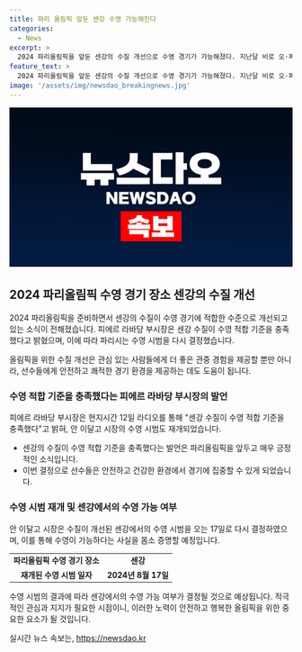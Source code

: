 ```yaml
---
title: 파리 올림픽 앞둔 센강 수영 가능해진다
categories:
  - News
excerpt: >
  2024 파리올림픽을 앞둔 센강의 수질 개선으로 수영 경기가 가능해졌다. 지난달 비로 오·폐수가 흘러들어 대장균과 장구균이 검출돼 위험했으나, 수질이 개선되면서 시장의 수영 시범도 재개되었다.
feature_text: >
  2024 파리올림픽을 앞둔 센강의 수질 개선으로 수영 경기가 가능해졌다. 지난달 비로 오·폐수가 흘러들어 대장균과 장구균이 검출돼 위험했으나, 수질이 개선되면서 시장의 수영 시범도 재개되었다.
image: '/assets/img/newsdao_breakingnews.jpg'
---
```


<p><img src="/assets/img/newsdao_breakingnews.jpg" alt="ranknews 속보" /></p>

<h2 data-ke-size="size26">2024 파리올림픽 수영 경기 장소 센강의 수질 개선</h2>

<p>2024 파리올림픽을 준비하면서 센강의 수질이 수영 경기에 적합한 수준으로 개선되고 있는 소식이 전해졌습니다. 피에르 라바당 부시장은 센강 수질이 수영 적합 기준을 충족했다고 밝혔으며, 이에 따라 파리시는 수영 시범을 다시 결정했습니다.</p>

<p data-ke-size="size16">올림픽을 위한 수질 개선은 관심 있는 사람들에게 더 좋은 관중 경험을 제공할 뿐만 아니라, 선수들에게 안전하고 쾌적한 경기 환경을 제공하는 데도 도움이 됩니다.</p>

<h3>수영 적합 기준을 충족했다는 피에르 라바당 부시장의 발언</h3>

<p>피에르 라바당 부시장은 현지시간 12일 라디오를 통해 "센강 수질이 수영 적합 기준을 충족했다"고 밝혀, 안 이달고 시장의 수영 시범도 재개되었습니다.</p>

<ul>
  <li>센강의 수질이 수영 적합 기준을 충족했다는 발언은 파리올림픽을 앞두고 매우 긍정적인 소식입니다.</li>
  <li>이번 결정으로 선수들은 안전하고 건강한 환경에서 경기에 집중할 수 있게 되었습니다.</li>
</ul>

<h3>수영 시범 재개 및 센강에서의 수영 가능 여부</h3>

<p>안 이달고 시장은 수질이 개선된 센강에서의 수영 시범을 오는 17일로 다시 결정하였으며, 이를 통해 수영이 가능하다는 사실을 몸소 증명할 예정입니다.</p>

<table style="width: 100%;">
<tbody>
<tr>
<td style="text-align: center; height: 17px;"><b>파리올림픽 수영 경기 장소</b></td>
<td style="text-align: center; height: 17px;"><b>센강</b></td>
</tr>
<tr>
<td style="text-align: center; height: 17px;"><b>재개된 수영 시범 일자</b></td>
<td style="text-align: center; height: 17px;"><b>2024년 8월 17일</b></td>
</tr>
</tbody>
</table>

<p data-ke-size="size16">수영 시범의 결과에 따라 센강에서의 수영 가능 여부가 결정될 것으로 예상됩니다. 적극적인 관심과 지지가 필요한 시점이니, 이러한 노력이 안전하고 행복한 올림픽을 위한 중요한 요소가 될 것입니다.</p>
실시간 뉴스 속보는, <a href="https://newsdao.kr" rel="dofollow">https://newsdao.kr</a>


